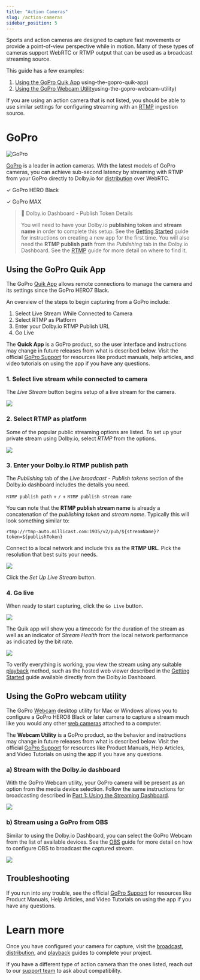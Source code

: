 ```yaml
---
title: "Action Cameras"
slug: /action-cameras
sidebar_position: 5
---
```

Sports and action cameras are designed to capture fast movements or provide a point-of-view perspective while in motion. Many of these types of cameras support WebRTC or RTMP output that can be used as a broadcast streaming source.

This guide has a few examples:

1. [Using the GoPro Quik App](/millicast/capture/action-cameras.md) using-the-gopro-quik-app)
2. [Using the GoPro Webcam Utility](/millicast/capture/action-cameras.md)using-the-gopro-webcam-utility)

If you are using an action camera that is not listed, you should be able to use similar settings for configuring streaming with an [RTMP](/millicast/broadcast/using-rtmp-and-rtmps.md) ingestion source.

# GoPro

![GoPro](https://dolby.io/wp-content/uploads/2023/01/Dolby.io_Live-Stream-With-GoPro-Via-Dolby.io-Streaming@3x-100-2048x847.jpg)

[GoPro](https://gopro.com/) is a leader in action cameras. With the latest models of GoPro cameras, you can achieve sub-second latency by streaming with RTMP from your GoPro directly to Dolby.io for [distribution](/millicast/distribution/index.mdx) over WebRTC. 

<div style={{marginLeft: "20px"}}>

✓ GoPro HERO Black

✓ GoPro MAX

</div>

> 📘 Dolby.io Dashboard - Publish Token Details
> 
> You will need to have your Dolby.io **publishing token** and **stream name** in order to complete this setup. See the [Getting Started](/millicast/getting-started/using-the-dashboard.md) guide for instructions on creating a new app for the first time. You will also need the **RTMP publish path** from the _Publishing_ tab in the Dolby.io Dashboard. See the [RTMP](/millicast/broadcast/using-rtmp-and-rtmps.md) guide for more detail on where to find it.

## Using the GoPro Quik App

The GoPro [Quik App](https://gopro.com/en/us/shop/quik-app-video-photo-editor) allows remote connections to manage the camera and its settings since the GoPro HERO7 Black. 

An overview of the steps to begin capturing from a GoPro include:

1. Select Live Stream While Connected to Camera
2. Select RTMP as Platform
3. Enter your Dolby.io RTMP Publish URL
4. Go Live

The **Quick App** is a GoPro product, so the user interface and instructions may change in future releases from what is described below.  Visit the official [GoPro Support](https://community.gopro.com/s/?language=en_US) for resources like product manuals, help articles, and video tutorials on using the app if you have any questions.

### 1. Select live stream while connected to camera

The _Live Stream_ button begins setup of a live stream for the camera.


![](../assets/img/go-pro-hero8-camera-quik-app-live-stream.png)



### 2. Select RTMP as platform

Some of the popular public streaming options are listed. To set up your private stream using Dolby.io, select _RTMP_ from the options.


![](../assets/img/go-pro-quik-live-stream-rtmp.jpg)



### 3. Enter your Dolby.io RTMP publish path

The _Publishing_ tab of the _Live broadcast - Publish tokens_ section of the Dolby.io dashboard includes the details you need.

<div style={{marginLeft: "20px"}}>

`RTMP publish path` + `/` + `RTMP publish stream name`

</div>

You can note that the **RTMP publish stream name** is already a concatenation of the _publishing token_ and _stream name_. Typically this will look something similar to:

```
rtmp://rtmp-auto.millicast.com:1935/v2/pub/${streamName}?token=${publishToken}
```

Connect to a local network and include this as the **RTMP URL**. Pick the resolution that best suits your needs.


![](../assets/img/gopro-stream-to-rtmp.png)



Click the _Set Up Live Stream_ button.

### 4. Go live

When ready to start capturing, click the `Go Live` button.


![](../assets/img/gopro-quik-go-live.png)



The Quik app will show you a timecode for the duration of the stream as well as an indicator of _Stream Health_ from the local network performance as indicated by the bit rate.


![](../assets/img/gopro-stream-health.png)



To verify everything is working, you view the stream using any suitable [playback](/millicast/playback/index.md) method, such as the hosted web viewer described in the [Getting Started](/millicast/introduction-to-streaming-apis.mdx) guide available directly from the Dolby.io Dashboard.

## Using the GoPro webcam utility

The GoPro [Webcam](https://community.gopro.com/s/article/GoPro-Webcam?language=en_US) desktop utility for Mac or Windows allows you to configure a GoPro HERO8 Black or later camera to capture a stream much like you would any other [web cameras](/millicast/capture/web-cameras.md) attached to a computer. 

The **Webcam Utility** is a GoPro product, so the behavior and instructions may change in future releases from what is described below.  Visit the official [GoPro Support](https://community.gopro.com/s/?language=en_US) for resources like Product Manuals, Help Articles, and Video Tutorials on using the app if you have any questions.

### a) Stream with the Dolby.io dashboard

With the GoPro Webcam utility, your GoPro camera will be present as an option from the media device selection. Follow the same instructions for broadcasting described in [Part 1: Using the Streaming Dashboard](/millicast/getting-started/using-the-dashboard.md).


![](../assets/img/GoPro_Web_Cam.png)



### b) Stream using a GoPro from OBS

Similar to using the Dolby.io Dashboard, you can select the GoPro Webcam from the list of available devices. See the [OBS](/millicast/software-encoders/using-obs.md) guide for more detail on how to configure OBS to broadcast the captured stream.


![](../assets/img/GoProOBS.png)



## Troubleshooting

If you run into any trouble, see the official [GoPro Support](https://community.gopro.com/s/?language=en_US) for resources like Product Manuals, Help Articles, and Video Tutorials on using the app if you have any questions.

# Learn more

Once you have configured your camera for capture, visit the [broadcast](/millicast/broadcast/index.mdx), [distribution](/millicast/distribution/index.mdx), and [playback](/millicast/playback/index.md) guides to complete your project.

If you have a different type of action camera than the ones listed, reach out to our [support team](https://support.dolby.io/) to ask about compatibility.
